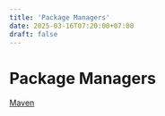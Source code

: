 ```yaml
---
title: 'Package Managers'
date: 2025-03-16T07:20:00+07:00
draft: false
---
```


# Package Managers

[Maven](./maven/)
